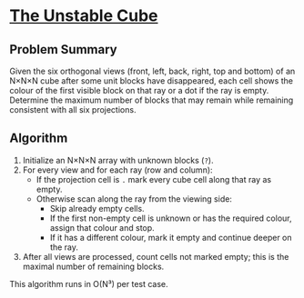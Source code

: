# [The Unstable Cube](https://www.spoj.com/problems/UCUBE/)

## Problem Summary
Given the six orthogonal views (front, left, back, right, top and bottom) of an N×N×N cube after some unit blocks have disappeared, each cell shows the colour of the first visible block on that ray or a dot if the ray is empty. Determine the maximum number of blocks that may remain while remaining consistent with all six projections.

## Algorithm
1. Initialize an N×N×N array with unknown blocks (`?`).
2. For every view and for each ray (row and column):
   - If the projection cell is `.` mark every cube cell along that ray as empty.
   - Otherwise scan along the ray from the viewing side:
     - Skip already empty cells.
     - If the first non-empty cell is unknown or has the required colour, assign that colour and stop.
     - If it has a different colour, mark it empty and continue deeper on the ray.
3. After all views are processed, count cells not marked empty; this is the maximal number of remaining blocks.

This algorithm runs in O(N³) per test case.
